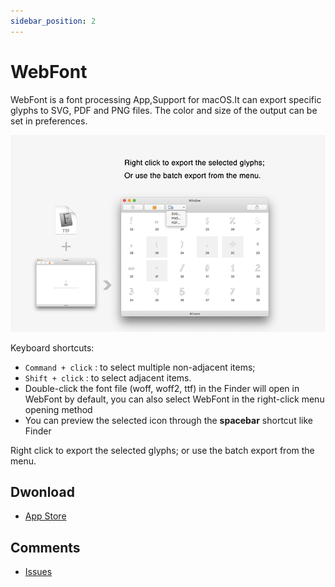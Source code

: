 ```yaml
---
sidebar_position: 2
---
```


# WebFont

WebFont is a font processing App,Support for macOS.It can export specific glyphs to SVG, PDF and PNG files. The color and size of the output can be set in preferences.


![WebFont-mini-1](./img/webfont.png)

Keyboard shortcuts:

* `Command + click` : to select multiple non-adjacent items;
* `Shift + click` : to select adjacent items.
* Double-click the font file (woff, woff2, ttf) in the Finder will open in WebFont by default, you can also select WebFont in the right-click menu opening method
* You can preview the selected icon through the **spacebar** shortcut like Finder


Right click to export the selected glyphs; or use the batch export from the menu.

## Dwonload 
* <a href="https://apps.apple.com/app/id1181350496">App Store</a>

## Comments
* <a href="https://github.com/leibnizli/WebFont/issues">Issues</a>
